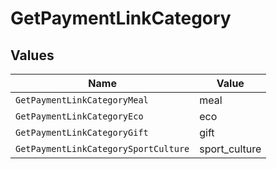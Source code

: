 # GetPaymentLinkCategory


## Values

| Name                                 | Value                                |
| ------------------------------------ | ------------------------------------ |
| `GetPaymentLinkCategoryMeal`         | meal                                 |
| `GetPaymentLinkCategoryEco`          | eco                                  |
| `GetPaymentLinkCategoryGift`         | gift                                 |
| `GetPaymentLinkCategorySportCulture` | sport_culture                        |